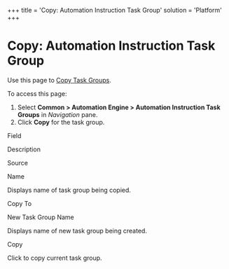 +++
title = 'Copy: Automation Instruction Task Group'
solution = 'Platform'
+++

# Copy: Automation Instruction Task Group

<div class="use">

Use this page to [Copy Task Groups](Copy_Task_Groups.htm).

</div>

To access this page:

1.  Select <span style="font-weight: bold;">Common \> Automation Engine
    \> Automation Instruction Task Groups</span> in
    <span style="font-style: italic;">Navigation</span> pane.
2.  Click <span style="font-weight: bold;">Copy</span> for the task
    group.

Field

Description

Source

Name

Displays name of task group being copied.

Copy To

New Task Group Name

Displays name of new task group being created.

Copy

Click to copy current task group.
